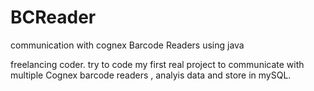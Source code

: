 # BCReader
communication with cognex Barcode Readers using java

freelancing coder.
try to code my first real project to communicate with multiple Cognex barcode readers , analyis data and store in mySQL.

